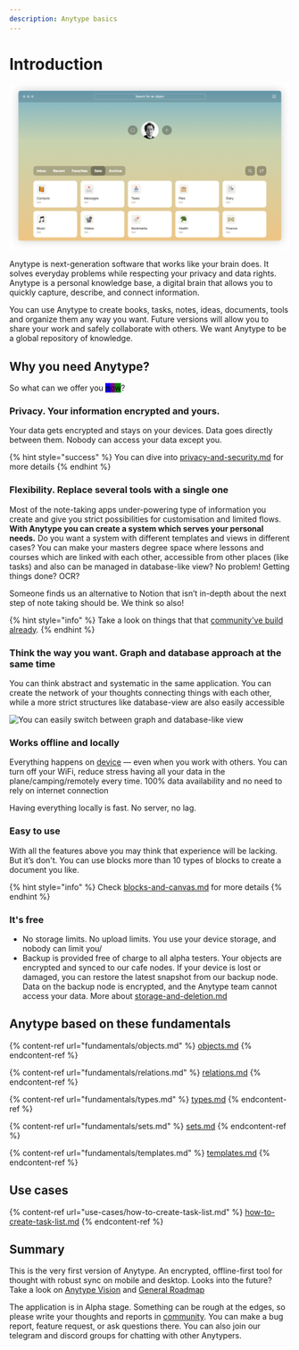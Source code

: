 ```yaml
---
description: Anytype basics
---
```


# Introduction

![Home page](<.gitbook/assets/Screenshot 2021-11-05 at 18.45.31.png>)

Anytype is next-generation software that works like your brain does. It solves everyday problems while respecting your privacy and data rights. Anytype is a personal knowledge base, a digital brain that allows you to quickly capture, describe, and connect information.

You can use Anytype to create books, tasks, notes, ideas, documents, tools and organize them any way you want. Future versions will allow you to share your work and safely collaborate with others. We want Anytype to be a global repository of knowledge.

## Why you need Anytype?

So what can we offer you <mark style="background-color:blue;">n</mark><mark style="background-color:purple;">o</mark><mark style="background-color:green;">w</mark>?

### Privacy. Your information encrypted and yours.

Your data gets encrypted and stays on your devices. Data goes directly between them. Nobody can access your data except you.

{% hint style="success" %}
You can dive into [privacy-and-security.md](how-anytype-works/privacy-and-security.md "mention") for more details
{% endhint %}

### Flexibility. Replace several tools with a single one

Most of the note-taking apps under-powering type of information you create and give you strict possibilities for customisation and limited flows. **With Anytype you can create a system which serves your personal needs.** Do you want a system with different templates and views in different cases? You can make your masters degree space where lessons and courses which are linked with each other, accessible from other places (like tasks) and also can be managed in database-like view? No problem! Getting things done? OCR?&#x20;

Someone finds us an alternative to Notion that isn’t in-depth about the next step of note taking should be. We think so also!

{% hint style="info" %}
Take a look on things that that [community've build already](https://community.anytype.io/t/picture-thread-sets-relations-types-and-templates/1507/65).
{% endhint %}

### Think the way you want. Graph and database approach at the same time

You can think abstract and systematic in the same application. You can create the network of your thoughts connecting things with each other, while a more strict structures like database-view are also easily accessible&#x20;

![You can easily switch between graph and database-like view](.gitbook/assets/test.gif)

### Works offline and locally

Everything happens on [device](https://ipfs.io/ipfs/QmR7GSQM93Cx5eAg6a6yRzNde1FQv7uL6X1o4k7zrJa3LX/ipfs.draft3.pdf) — even when you work with others. You can turn off your WiFi, reduce stress having all your data in the plane/camping/remotely every time. 100% data availability and no need to rely on internet connection

Having everything locally is fast. No server, no lag. &#x20;

### Easy to use

With all the features above you may think that experience will be lacking. But it’s don't. You can use blocks more than 10 types of blocks to create a document you like.&#x20;

{% hint style="info" %}
Check [blocks-and-canvas.md](fundamentals/blocks-and-canvas.md "mention") for more details
{% endhint %}

### It's free

* No storage limits. No upload limits. You use your device storage, and nobody can limit you/&#x20;
* Backup is provided free of charge to all alpha testers. Your objects are encrypted and synced to our cafe nodes. If your device is lost or damaged, you can restore the latest snapshot from our backup node. Data on the backup node is encrypted, and the Anytype team cannot access your data.  More about  [storage-and-deletion.md](how-anytype-works/storage-and-deletion.md "mention")

## Anytype based on these fundamentals

{% content-ref url="fundamentals/objects.md" %}
[objects.md](fundamentals/objects.md)
{% endcontent-ref %}

{% content-ref url="fundamentals/relations.md" %}
[relations.md](fundamentals/relations.md)
{% endcontent-ref %}

{% content-ref url="fundamentals/types.md" %}
[types.md](fundamentals/types.md)
{% endcontent-ref %}

{% content-ref url="fundamentals/sets.md" %}
[sets.md](fundamentals/sets.md)
{% endcontent-ref %}

{% content-ref url="fundamentals/templates.md" %}
[templates.md](fundamentals/templates.md)
{% endcontent-ref %}

## Use cases

{% content-ref url="use-cases/how-to-create-task-list.md" %}
[how-to-create-task-list.md](use-cases/how-to-create-task-list.md)
{% endcontent-ref %}

## Summary

This is the very first version of Anytype. An encrypted, offline-first tool for thought with robust sync on mobile and desktop. Looks into the future? Take a look on [Anytype Vision](https://vision.anytype.io) and [General Roadmap](https://community.anytype.io/t/release-plan-a-general-roadmap/1283)

The application is in Alpha stage. Something can be rough at the edges, so please write your thoughts and reports in [community](https://community.anytype.io). You can make a bug report, feature request, or ask questions there. You can also join our telegram and discord groups for chatting with other Anytypers.
